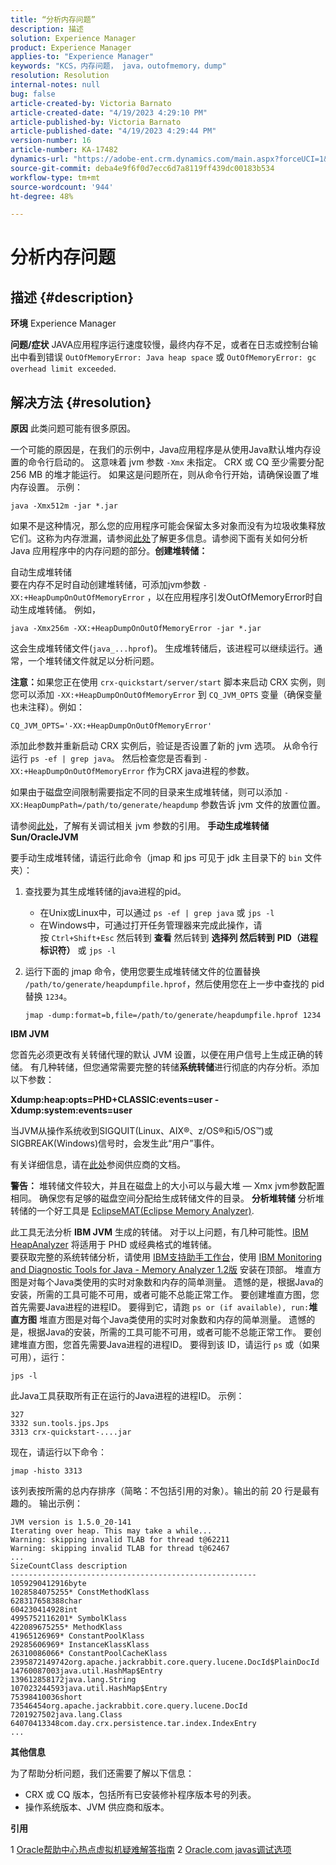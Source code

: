 ```yaml
---
title: “分析内存问题”
description: 描述
solution: Experience Manager
product: Experience Manager
applies-to: "Experience Manager"
keywords: "KCS，内存问题， java，outofmemory，dump"
resolution: Resolution
internal-notes: null
bug: false
article-created-by: Victoria Barnato
article-created-date: "4/19/2023 4:29:10 PM"
article-published-by: Victoria Barnato
article-published-date: "4/19/2023 4:29:44 PM"
version-number: 16
article-number: KA-17482
dynamics-url: "https://adobe-ent.crm.dynamics.com/main.aspx?forceUCI=1&pagetype=entityrecord&etn=knowledgearticle&id=8431164b-cfde-ed11-a7c7-6045bd006079"
source-git-commit: deba4e9f6f0d7ecc6d7a8119ff439dc00183b534
workflow-type: tm+mt
source-wordcount: '944'
ht-degree: 48%

---
```


# 分析内存问题

## 描述 {#description}

<b>环境</b>
Experience Manager


<b>问题/症状</b>
JAVA应用程序运行速度较慢，最终内存不足，或者在日志或控制台输出中看到错误 `OutOfMemoryError: Java heap space` 或 `OutOfMemoryError: gc overhead limit exceeded`.


## 解决方法 {#resolution}

<b>原因</b>
此类问题可能有很多原因。

一个可能的原因是，在我们的示例中，Java应用程序是从使用Java默认堆内存设置的命令行启动的。 这意味着 jvm 参数 `-Xmx` 未指定。 CRX 或 CQ 至少需要分配 256 MB 的堆才能运行。 如果这是问题所在，则从命令行开始，请确保设置了堆内存设置。 示例：


```
java -Xmx512m -jar *.jar
```


如果不是这种情况，那么您的应用程序可能会保留太多对象而没有为垃圾收集释放它们。这称为内存泄漏，请参阅[此处](https://docs.oracle.com/javase/7/docs/webnotes/tsg/TSG-VM/html/memleaks.html)了解更多信息。请参阅下面有关如何分析 Java 应用程序中的内存问题的部分。<b>创建堆转储：</b>

自动生成堆转储<br>
要在内存不足时自动创建堆转储，可添加jvm参数 `-XX:+HeapDumpOnOutOfMemoryError` ，以在应用程序引发OutOfMemoryError时自动生成堆转储。 例如，


```
java -Xmx256m -XX:+HeapDumpOnOutOfMemoryError -jar *.jar
```


这会生成堆转储文件(`java_...hprof`)。 生成堆转储后，该进程可以继续运行。通常，一个堆转储文件就足以分析问题。

<b>注意：</b>如果您正在使用 `crx-quickstart/server/start` 脚本来启动 CRX 实例，则您可以添加 `-XX:+HeapDumpOnOutOfMemoryError` 到 `CQ_JVM_OPTS` 变量（确保变量也未注释）。例如：


```
CQ_JVM_OPTS='-XX:+HeapDumpOnOutOfMemoryError'
```


添加此参数并重新启动 CRX 实例后，验证是否设置了新的 jvm 选项。 从命令行运行 `ps -ef | grep java`。 然后检查您是否看到 `-XX:+HeapDumpOnOutOfMemoryError` 作为CRX java进程的参数。

如果由于磁盘空间限制需要指定不同的目录来生成堆转储，则可以添加 `-XX:HeapDumpPath=/path/to/generate/heapdump` 参数告诉 jvm 文件的放置位置。

请参阅[此处](https://www.oracle.com/java/technologies/javase/vmoptions-jsp.html#DebuggingOptions)，了解有关调试相关 jvm 参数的引用。
<b>手动生成堆转储</b>
<b>Sun/OracleJVM</b>

要手动生成堆转储，请运行此命令（jmap 和 jps 可见于 jdk 主目录下的 `bin` 文件夹）：

1. 查找要为其生成堆转储的java进程的pid。
   - 在Unix或Linux中，可以通过 `ps -ef | grep java` 或 `jps -l`
   - 在Windows中，可通过打开任务管理器来完成此操作，请按 `Ctrl+Shift+Esc` 然后转到 <b>查看</b> 然后转到 <b>选择列 </b><b>然后转到</b> <b>PID（进程标识符）</b> 或 `jps -l`
2. 运行下面的 jmap 命令，使用您要生成堆转储文件的位置替换 `/path/to/generate/heapdumpfile.hprof`，然后使用您在上一步中查找的 pid 替换 `1234`。

   ```
   jmap -dump:format=b,file=/path/to/generate/heapdumpfile.hprof 1234
   ```


<b>IBM JVM</b>

您首先必须更改有关转储代理的默认 JVM 设置，以便在用户信号上生成正确的转储。 有几种转储，但您通常需要完整的转储<b>系统转储</b>进行彻底的内存分析。添加以下参数：

<b>Xdump:heap:opts=PHD+CLASSIC:events=user -Xdump:system:events=user</b>

当JVM从操作系统收到SIGQUIT(Linux、AIX®、z/OS®和i5/OS™)或SIGBREAK(Windows)信号时，会发生此“用户”事件。

有关详细信息，请在[此处](https://www.ibm.com/docs/en/sdk-java-technology?topic=SSYKE2/earlier_releases/earlier_releases.html)参阅供应商的文档。

<b>警告：</b> 堆转储文件较大，并且在磁盘上的大小可以与最大堆 — Xmx jvm参数配置相同。 确保您有足够的磁盘空间分配给生成转储文件的目录。
<b>分析堆转储</b>
分析堆转储的一个好工具是 [EclipseMAT(Eclipse Memory Analyzer)](https://www.eclipse.org/mat/).

此工具无法分析 <b>IBM JVM</b> 生成的转储。 对于以上问题，有几种可能性。[IBM HeapAnalyzer](https://www.ibm.com/support/pages/ibm-heapanalyzer) 将适用于 PHD 或经典格式的堆转储。<br>要获取完整的系统转储分析，请使用 [IBM支持助手工作台](https://www.ibm.com/support/pages/node/718131)，使用 [IBM Monitoring and Diagnostic Tools for Java - Memory Analyzer 1.2版](https://www.ibm.com/docs/en/sdk-java-technology/8?topic=SSYKE2_8.0.0/com.ibm.java.80.doc/diag/tools/tool_memoryanalyzer.htm) 安装在顶部。 堆直方图是对每个Java类使用的实时对象数和内存的简单测量。 遗憾的是，根据Java的安装，所需的工具可能不可用，或者可能不总能正常工作。 要创建堆直方图，您首先需要Java进程的进程ID。 要得到它，请跑 `ps or (if available), run:`<b>堆直方图</b>
堆直方图是对每个Java类使用的实时对象数和内存的简单测量。 遗憾的是，根据Java的安装，所需的工具可能不可用，或者可能不总能正常工作。 要创建堆直方图，您首先需要Java进程的进程ID。 要得到该 ID，请运行 `ps` 或（如果可用），运行：


```
jps -l
```


此Java工具获取所有正在运行的Java进程的进程ID。 示例：


```
327 
3332 sun.tools.jps.Jps
3313 crx-quickstart-....jar
```


现在，请运行以下命令：


```
jmap -histo 3313
```


该列表按所需的总内存排序（简略：不包括引用的对象）。输出的前 20 行是最有趣的。 输出示例：


```
JVM version is 1.5.0_20-141
Iterating over heap. This may take a while...
Warning: skipping invalid TLAB for thread t@62211
Warning: skipping invalid TLAB for thread t@62467
...
SizeCountClass description
-------------------------------------------------------
1059290412916byte
1028584075255* ConstMethodKlass
628317658388char
604230414928int
4995752116201* SymbolKlass
422089675255* MethodKlass
41965126969* ConstantPoolKlass
29285606969* InstanceKlassKlass
26310086066* ConstantPoolCacheKlass
2395872149742org.apache.jackrabbit.core.query.lucene.DocId$PlainDocId
14760087003java.util.HashMap$Entry
139612858172java.lang.String
107023244593java.util.HashMap$Entry
75398410036short
73546454org.apache.jackrabbit.core.query.lucene.DocId
7201927502java.lang.Class
64070413348com.day.crx.persistence.tar.index.IndexEntry
...
```


<b>其他信息</b>

为了帮助分析问题，我们还需要了解以下信息：

- CRX 或 CQ 版本，包括所有已安装修补程序版本号的列表。
- 操作系统版本、JVM 供应商和版本。


<b>引用</b>

1 [Oracle帮助中心热点虚拟机疑难解答指南](https://docs.oracle.com/javase/7/docs/webnotes/tsg/TSG-VM/html/memleaks.html)
2 [Oracle.com javas调试选项](https://www.oracle.com/java/technologies/javase/vmoptions-jsp.html#DebuggingOptions)
